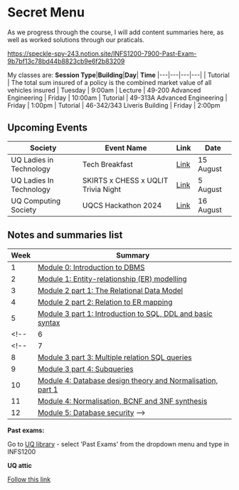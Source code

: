 # Secret Menu
 
As we progress through the course, I will add content summaries here, as well as worked solutions through our praticals.

<!-- ![alt text](assets\IMG44.PNG) -->

<!-- <img src="assets\IMG44.PNG" alt="image" width="300" height="auto"> -->

https://speckle-spy-243.notion.site/INFS1200-7900-Past-Exam-9b7bf13c78bd44b8823cb9e6f2b83209

My classes are:
**Session Type**|**Building**|**Day**| **Time**
|---|---|---|---|
| Tutorial | The total sum insured of a policy is the combined market value of all vehicles insured   | Tuesday | 9:00am
| Lecture | 49-200 Advanced Engineering | Friday | 10:00am
| Tutorial | 49-313A Advanced Engineering | Friday | 1:00pm
| Tutorial | 46-342/343 Liveris Building | Friday | 2:00pm

## Upcoming Events
| Society | Event Name | Link | Date
| --- | --- | --- | --- |
| UQ Ladies in Technology | Tech Breakfast | [Link](https://www.facebook.com/events/890181329804036) | 15 August
| UQ Ladies In Technology | SKIRTS x CHESS x UQLIT Trivia Night | [Link](https://www.facebook.com/events/521834016839810) | 5 August
| UQ Computing Society | UQCS Hackathon 2024 | [Link](https://www.facebook.com/events/497939952616194) | 16 August |


## Notes and summaries list

|**Week**| **Summary** 
|---|---|
|1|[Module 0: Introduction to DBMS](module0.html)
|2|[Module 1: Entity-relationship (ER) modelling](MODULE1.html)|
|3|[Module 2 part 1: The Relational Data Model](module2p1.html)
| 4 | [Module 2 part 2: Relation to ER mapping](module2p2.html)
| 5| [Module 3 part 1: Introduction to SQL, DDL and basic syntax](module3p1.html)
<!-- | 6 | (Pause week) -->
<!-- | 7 | [Module 3 part 2: Aggregation and Grouping](module3p2.html)
| 8 | [Module 3 part 3: Multiple relation SQL queries](module3p3.html)
| 9 | [Module 3 part 4: Subqueries](module3p4.html)
| 10 | [Module 4: Database design theory and Normalisation, part 1](module4p1.html)
| 11 | [Module 4: Normalisation, BCNF and 3NF synthesis](module4p2.html)
| 12 | [Module 5: Database security](module5.html) -->


**Past exams:**

Go to [UQ library](https://www.library.uq.edu.au/) - select 'Past Exams' from the dropdown menu and type in INFS1200

**UQ attic**

[Follow this link](https://uqattic.net/)